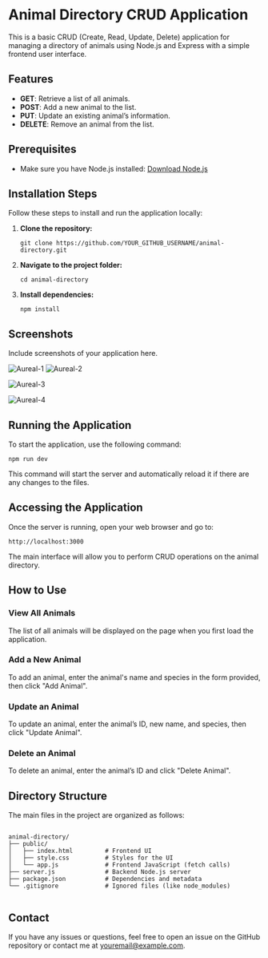 <!DOCTYPE html>
<html lang="en">
<head>
<meta charset="UTF-8">
<meta name="viewport" content="width=device-width, initial-scale=1.0">

    
</head>
<body>
    <div class="container">
      <h1>Animal Directory CRUD Application</h1>
       <p>This is a basic CRUD (Create, Read, Update, Delete) application for managing a directory of animals using Node.js and Express with a simple frontend user interface.</p>

<h2>Features</h2>
        <ul>
            <li><strong>GET</strong>: Retrieve a list of all animals.</li>
            <li><strong>POST</strong>: Add a new animal to the list.</li>
            <li><strong>PUT</strong>: Update an existing animal’s information.</li>
            <li><strong>DELETE</strong>: Remove an animal from the list.</li>
        </ul>

  <h2>Prerequisites</h2>
        <ul>
            <li>Make sure you have Node.js installed: <a href="https://nodejs.org/en/download/" target="_blank">Download Node.js</a></li>
        </ul>

  <h2>Installation Steps</h2>
        <p>Follow these steps to install and run the application locally:</p>
        <ol>
            <li><strong>Clone the repository:</strong>
                <pre><code>git clone https://github.com/YOUR_GITHUB_USERNAME/animal-directory.git</code></pre>
            </li>
            <li><strong>Navigate to the project folder:</strong>
                <pre><code>cd animal-directory</code></pre>
            </li>
            <li><strong>Install dependencies:</strong>
                <pre><code>npm install</code></pre>
            </li>
        </ol>
<h2 id="screenshots">Screenshots</h2>
    <p>Include screenshots of your application here.</p>
    
   ![Aureal-1](https://github.com/user-attachments/assets/9848cd75-8909-4a99-a66f-4c97a9466f8e)
   ![Aureal-2](https://github.com/user-attachments/assets/7fadfca1-ed13-41da-8cc4-b4a65c33334b)

   ![Aureal-3](https://github.com/user-attachments/assets/319ba775-5f0f-480a-af6d-701f269dd1ec)
 
   ![Aureal-4](https://github.com/user-attachments/assets/bd7e3de6-9a6f-4963-a06f-e168399c18a0)
   
   <h2>Running the Application</h2>
        <p>To start the application, use the following command:</p>
        <pre><code>npm run dev</code></pre>
        <p>This command will start the server and automatically reload it if there are any changes to the files.</p>

   <h2>Accessing the Application</h2>
        <p>Once the server is running, open your web browser and go to:</p>
        <pre><code>http://localhost:3000</code></pre>
        <p>The main interface will allow you to perform CRUD operations on the animal directory.</p>

  <h2>How to Use</h2>
        <h3>View All Animals</h3>
        <p>The list of all animals will be displayed on the page when you first load the application.</p>

   <h3>Add a New Animal</h3>
        <p>To add an animal, enter the animal's name and species in the form provided, then click "Add Animal".</p>

   <h3>Update an Animal</h3>
        <p>To update an animal, enter the animal’s ID, new name, and species, then click "Update Animal".</p>

  <h3>Delete an Animal</h3>
        <p>To delete an animal, enter the animal’s ID and click "Delete Animal".</p>
        <h2>Directory Structure</h2>
        <p>The main files in the project are organized as follows:</p>
        <pre><code>
animal-directory/
├── public/
│   ├── index.html         # Frontend UI
│   ├── style.css          # Styles for the UI
│   └── app.js             # Frontend JavaScript (fetch calls)
├── server.js              # Backend Node.js server
├── package.json           # Dependencies and metadata
└── .gitignore             # Ignored files (like node_modules)
        </code></pre>

  <h2>Contact</h2>
        <p>If you have any issues or questions, feel free to open an issue on the GitHub repository or contact me at <a href="mailto:youremail@example.com">youremail@example.com</a>.</p>
    </div>
</body>
</html>
